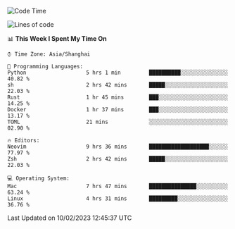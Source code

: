 <!--START_SECTION:waka-->
![Code Time](http://img.shields.io/badge/Code%20Time-1%2C141%20hrs%2042%20mins-blue)

![Lines of code](https://img.shields.io/badge/From%20Hello%20World%20I%27ve%20Written-24%20Thousand%20lines%20of%20code-blue)

📊 **This Week I Spent My Time On** 

```text
⌚︎ Time Zone: Asia/Shanghai

💬 Programming Languages: 
Python                   5 hrs 1 min         ██████████░░░░░░░░░░░░░░░   40.82 % 
sh                       2 hrs 42 mins       █████░░░░░░░░░░░░░░░░░░░░   22.03 % 
Rust                     1 hr 45 mins        ███░░░░░░░░░░░░░░░░░░░░░░   14.25 % 
Docker                   1 hr 37 mins        ███░░░░░░░░░░░░░░░░░░░░░░   13.17 % 
TOML                     21 mins             ░░░░░░░░░░░░░░░░░░░░░░░░░   02.90 % 

🔥 Editors: 
Neovim                   9 hrs 36 mins       ███████████████████░░░░░░   77.97 % 
Zsh                      2 hrs 42 mins       █████░░░░░░░░░░░░░░░░░░░░   22.03 % 

💻 Operating System: 
Mac                      7 hrs 47 mins       ███████████████░░░░░░░░░░   63.24 % 
Linux                    4 hrs 31 mins       █████████░░░░░░░░░░░░░░░░   36.76 % 

```


 Last Updated on 10/02/2023 12:45:37 UTC
<!--END_SECTION:waka-->
